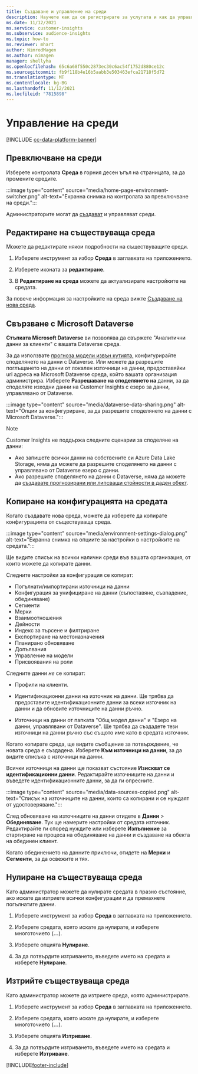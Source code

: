 ```yaml
---
title: Създаване и управление на среди
description: Научете как да се регистрирате за услугата и как да управлявате среди.
ms.date: 11/12/2021
ms.service: customer-insights
ms.subservice: audience-insights
ms.topic: how-to
ms.reviewer: mhart
author: NimrodMagen
ms.author: nimagen
manager: shellyha
ms.openlocfilehash: 65c6a68f550c2873ec30c6ac54f1752d880ce12c
ms.sourcegitcommit: fb9f118b4e16b5aabb3e503463efca21718f5d72
ms.translationtype: MT
ms.contentlocale: bg-BG
ms.lasthandoff: 11/12/2021
ms.locfileid: "7815898"
---
```

# <a name="manage-environments"></a>Управление на среди

[!INCLUDE [cc-data-platform-banner](../includes/cc-data-platform-banner.md)]

## <a name="switch-environments"></a>Превключване на среди

Изберете контролата **Среда** в горния десен ъгъл на страницата, за да промените средите.

:::image type="content" source="media/home-page-environment-switcher.png" alt-text="Екранна снимка на контролата за превключване на среди.":::

Администраторите могат да [създават](create-environment.md) и управляват среди.

## <a name="edit-an-existing-environment"></a>Редактиране на съществуваща среда

Можете да редактирате някои подробности на съществуващите среди.

1.  Изберете инструмент за избор **Среда** в заглавката на приложението.

2.  Изберете иконата за **редактиране**.

3. В **Редактиране на среда** можете да актуализирате настройките на средата.

За повече информация за настройките на среда вижте [Създаване на нова среда](create-environment.md).

## <a name="connect-to-microsoft-dataverse"></a>Свързване с Microsoft Dataverse
   
**Стъпката Microsoft Dataverse** ви позволява да свържете "Аналитични данни за клиенти" с вашата Dataverse среда.

За да използвате [прогноза модели извън кутията,](predictions-overview.md#out-of-box-models) конфигурирайте споделянето на данни с Dataverse. Или можете да разрешите поглъщането на данни от локален източници на данни, предоставяйки url адреса на Microsoft Dataverse среда, който вашата организация администрира. Изберете **Разрешаване на споделянето на** данни, за да споделяте изходни данни на Customer Insights с езеро за данни, управлявано от Dataverse.

:::image type="content" source="media/dataverse-data-sharing.png" alt-text="Опции за конфигуриране, за да разрешите споделянето на данни с Microsoft Dataverse.":::

> [!NOTE]
> Customer Insights не поддържа следните сценарии за споделяне на данни:
> - Ако запишете всички данни на собствените си Azure Data Lake Storage, няма да можете да разрешите споделянето на данни с управлявано от Dataverse езеро с данни.
> - Ако разрешите споделянето на данни с Dataverse, няма да можете да [създавате прогнозирани или липсващи стойности в даден обект](predictions.md).

## <a name="copy-the-environment-configuration"></a>Копиране на конфигурацията на средата

Когато създавате нова среда, можете да изберете да копирате конфигурацията от съществуваща среда. 

:::image type="content" source="media/environment-settings-dialog.png" alt-text="Екранна снимка на опциите за настройки в настройките на средата.":::

Ще видите списък на всички налични среди във вашата организация, от които можете да копирате данни.

Следните настройки за конфигурация се копират:

- Погълнати/импортирани източници на данни
- Конфигурация за унифициране на данни (съпоставяне, съвпадение, обединяване)
- Сегменти
- Мерки
- Взаимоотношения
- Дейности
- Индекс за търсене и филтриране
- Експортиране на местоназначения
- Планирано обновяване
- Допълвания
- Управление на модели
- Присвоявания на роли

Следните данни *не* се копират:

- Профили на клиенти.
- Идентификационни данни на източник на данни. Ще трябва да предоставите идентификационните данни за всеки източник на данни и да обновите източниците на данни ръчно.

- Източници на данни от папката "Общ модел данни" и "Езеро на данни, управлявани от Dataverse". Ще трябва да създадете тези източници на данни ръчно със същото име като в средата източник.

Когато копирате среда, ще видите съобщение за потвърждение, че новата среда е създадена. Изберете **Към източници на данни**, за да видите списъка с източници на данни.

Всички източници на данни ще показват състояние **Изискват се идентификационни данни**. Редактирайте източниците на данни и въведете идентификационните данни, за да ги опресните.

:::image type="content" source="media/data-sources-copied.png" alt-text="Списък на източниците на данни, които са копирани и се нуждаят от удостоверяване.":::

След обновяване на източниците на данни отидете в **Данни** > **Обединяване**. Тук ще намерите настройки от средата източник. Редактирайте ги според нуждите или изберете **Изпълнение** за стартиране на процеса на обединяване на данни и създаване на обекта на обединен клиент.

Когато обединението на данните приключи, отидете на **Мерки** и **Сегменти**, за да освежите и тях.

## <a name="reset-an-existing-environment"></a>Нулиране на съществуваща среда

Като администратор можете да нулирате средата в празно състояние, ако искате да изтриете всички конфигурации и да премахнете погълнатите данни.

1.  Изберете инструмент за избор **Среда** в заглавката на приложението. 

2.  Изберете средата, която искате да нулирате, и изберете многоточието (**...**). 

3. Изберете опцията **Нулиране**. 

4.  За да потвърдите изтриването, въведете името на средата и изберете **Нулиране**.

## <a name="delete-an-existing-environment"></a>Изтрийте съществуваща среда

Като администратор можете да изтриете среда, която администрирате.

1.  Изберете инструмент за избор **Среда** в заглавката на приложението.

2.  Изберете средата, която искате да нулирате, и изберете многоточието (**...**). 

3. Изберете опцията **Изтриване**. 

4.  За да потвърдите изтриването, въведете името на средата и изберете **Изтриване**.


[!INCLUDE[footer-include](../includes/footer-banner.md)]
